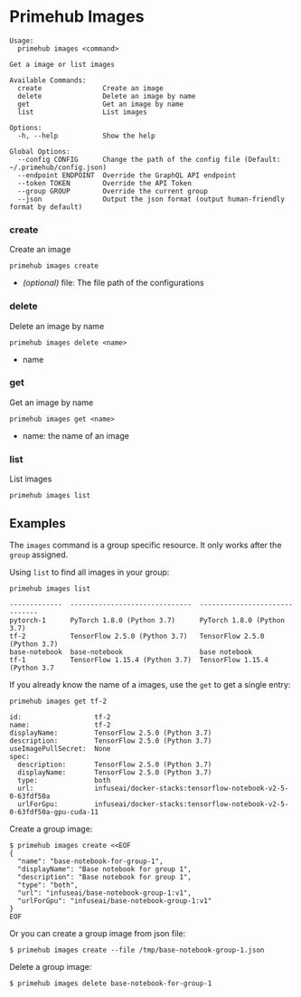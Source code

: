 
# Primehub Images

```
Usage: 
  primehub images <command>

Get a image or list images

Available Commands:
  create               Create an image
  delete               Delete an image by name
  get                  Get an image by name
  list                 List images

Options:
  -h, --help           Show the help

Global Options:
  --config CONFIG      Change the path of the config file (Default: ~/.primehub/config.json)
  --endpoint ENDPOINT  Override the GraphQL API endpoint
  --token TOKEN        Override the API Token
  --group GROUP        Override the current group
  --json               Output the json format (output human-friendly format by default)

```


### create

Create an image


```
primehub images create
```
 

* *(optional)* file: The file path of the configurations




### delete

Delete an image by name


```
primehub images delete <name>
```

* name
 




### get

Get an image by name


```
primehub images get <name>
```

* name: the name of an image
 




### list

List images


```
primehub images list
```
 



 

## Examples

The `images` command is a group specific resource. It only works after the `group` assigned.

Using `list` to find all images in your group:

```
primehub images list
```

```name           displayName                     description
-------------  ------------------------------  ------------------------------
pytorch-1      PyTorch 1.8.0 (Python 3.7)      PyTorch 1.8.0 (Python 3.7)
tf-2           TensorFlow 2.5.0 (Python 3.7)   TensorFlow 2.5.0 (Python 3.7)
base-notebook  base-notebook                   base notebook
tf-1           TensorFlow 1.15.4 (Python 3.7)  TensorFlow 1.15.4 (Python 3.7
```

If you already know the name of a images, use the `get` to get a single entry:

```
primehub images get tf-2
```

```
id:                  tf-2
name:                tf-2
displayName:         TensorFlow 2.5.0 (Python 3.7)
description:         TensorFlow 2.5.0 (Python 3.7)
useImagePullSecret:  None
spec:
  description:       TensorFlow 2.5.0 (Python 3.7)
  displayName:       TensorFlow 2.5.0 (Python 3.7)
  type:              both
  url:               infuseai/docker-stacks:tensorflow-notebook-v2-5-0-63fdf50a
  urlForGpu:         infuseai/docker-stacks:tensorflow-notebook-v2-5-0-63fdf50a-gpu-cuda-11
```

Create a group image:

```
$ primehub images create <<EOF
{
  "name": "base-notebook-for-group-1",
  "displayName": "Base notebook for group 1",
  "description": "Base notebook for group 1",
  "type": "both",
  "url": "infuseai/base-notebook-group-1:v1",
  "urlForGpu": "infuseai/base-notebook-group-1:v1"
}
EOF
```

Or you can create a group image from json file:

```
$ primehub images create --file /tmp/base-notebook-group-1.json
```

Delete a group image:

```
$ primehub images delete base-notebook-for-group-1
```